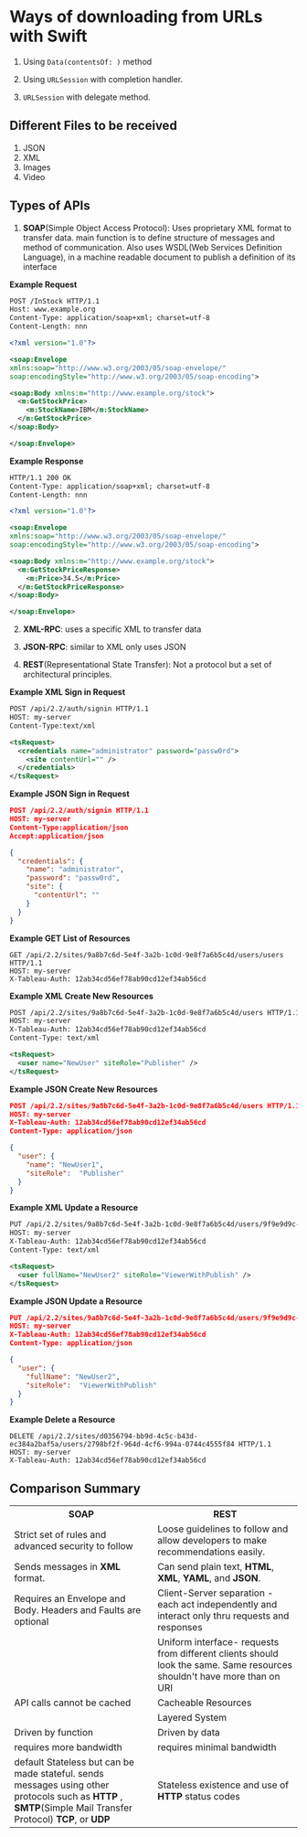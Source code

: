 <h1> Ways of downloading from URLs with Swift </h1>

1. Using `Data(contentsOf: )` method

2. Using `URLSession` with completion handler.

3. `URLSession` with delegate method.

<h2> Different Files to be received </h2>

1. JSON
2. XML
3. Images
4. Video

<h2> Types of APIs </h2>

1. **SOAP**(Simple Object Access Protocol):
Uses proprietary XML format to transfer data. main function is to define structure
of messages and method of communication. Also uses WSDL(Web Services Definition Language),
in a machine readable document to publish a definition of its interface

**Example Request**
```XML
POST /InStock HTTP/1.1
Host: www.example.org
Content-Type: application/soap+xml; charset=utf-8
Content-Length: nnn

<?xml version="1.0"?>

<soap:Envelope
xmlns:soap="http://www.w3.org/2003/05/soap-envelope/"
soap:encodingStyle="http://www.w3.org/2003/05/soap-encoding">

<soap:Body xmlns:m="http://www.example.org/stock">
  <m:GetStockPrice>
    <m:StockName>IBM</m:StockName>
  </m:GetStockPrice>
</soap:Body>

</soap:Envelope>
```

**Example Response**
```XML
HTTP/1.1 200 OK
Content-Type: application/soap+xml; charset=utf-8
Content-Length: nnn

<?xml version="1.0"?>

<soap:Envelope
xmlns:soap="http://www.w3.org/2003/05/soap-envelope/"
soap:encodingStyle="http://www.w3.org/2003/05/soap-encoding">

<soap:Body xmlns:m="http://www.example.org/stock">
  <m:GetStockPriceResponse>
    <m:Price>34.5</m:Price>
  </m:GetStockPriceResponse>
</soap:Body>

</soap:Envelope>
```

2. **XML-RPC**: uses a specific XML to transfer data

3. **JSON-RPC**: similar to XML only uses JSON

4. **REST**(Representational State Transfer): Not a protocol but a set of architectural principles.

**Example XML Sign in Request**
```XML
POST /api/2.2/auth/signin HTTP/1.1
HOST: my-server
Content-Type:text/xml

<tsRequest>
  <credentials name="administrator" password="passw0rd">
    <site contentUrl="" />
  </credentials>
</tsRequest>
```
**Example JSON Sign in Request**
```JSON
POST /api/2.2/auth/signin HTTP/1.1
HOST: my-server
Content-Type:application/json
Accept:application/json

{
  "credentials": {
    "name": "administrator",
    "password": "passw0rd",
    "site": {
      "contentUrl": ""
    }
  }
}

```

**Example GET List of Resources**
```
GET /api/2.2/sites/9a8b7c6d-5e4f-3a2b-1c0d-9e8f7a6b5c4d/users/users HTTP/1.1
HOST: my-server
X-Tableau-Auth: 12ab34cd56ef78ab90cd12ef34ab56cd
```
**Example XML Create New Resources**
```XML
POST /api/2.2/sites/9a8b7c6d-5e4f-3a2b-1c0d-9e8f7a6b5c4d/users HTTP/1.1
HOST: my-server
X-Tableau-Auth: 12ab34cd56ef78ab90cd12ef34ab56cd
Content-Type: text/xml

<tsRequest>
  <user name="NewUser" siteRole="Publisher" />
</tsRequest>
```

**Example JSON Create New Resources**
```JSON
POST /api/2.2/sites/9a8b7c6d-5e4f-3a2b-1c0d-9e8f7a6b5c4d/users HTTP/1.1
HOST: my-server
X-Tableau-Auth: 12ab34cd56ef78ab90cd12ef34ab56cd
Content-Type: application/json

{
  "user": {
    "name": "NewUser1",
    "siteRole":  "Publisher"
  }
}

```
**Example XML Update a Resource**
```XML
PUT /api/2.2/sites/9a8b7c6d-5e4f-3a2b-1c0d-9e8f7a6b5c4d/users/9f9e9d9c-8b8a-8f8e-7d7c-7b7a6f6d6e6d HTTP/1.1
HOST: my-server
X-Tableau-Auth: 12ab34cd56ef78ab90cd12ef34ab56cd
Content-Type: text/xml

<tsRequest>
  <user fullName="NewUser2" siteRole="ViewerWithPublish" />
</tsRequest>
```
**Example JSON Update a Resource**
```JSON
PUT /api/2.2/sites/9a8b7c6d-5e4f-3a2b-1c0d-9e8f7a6b5c4d/users/9f9e9d9c-8b8a-8f8e-7d7c-7b7a6f6d6e6d HTTP/1.1
HOST: my-server
X-Tableau-Auth: 12ab34cd56ef78ab90cd12ef34ab56cd
Content-Type: application/json

{
  "user": {
    "fullName": "NewUser2",
    "siteRole":  "ViewerWithPublish"
  }
}

```
**Example Delete a Resource**
```
DELETE /api/2.2/sites/d0356794-bb9d-4c5c-b43d-ec384a2baf5a/users/2798bf2f-964d-4cf6-994a-0744c4555f84 HTTP/1.1
HOST: my-server
X-Tableau-Auth: 12ab34cd56ef78ab90cd12ef34ab56cd
```

## Comparison Summary

<table>
        <tr>
            <th>SOAP</th>
            <th>REST</th>
        </tr>
        <tr>
          <td> Strict set of rules and advanced security to follow </td>
          <td> Loose guidelines to follow and allow developers to make recommendations easily.</td>
        </tr>
        <tr>
          <td> Sends messages in <b>XML</b> format.
          </td>
          <td>  Can send plain text, <b>HTML</b>, <b>XML</b>, <b>YAML</b>, and <b>JSON</b>. </td>
        </tr>
        <tr>
          <td> Requires an Envelope and Body. Headers and Faults are optional
          </td>
          <td> Client-Server separation - each act independently and interact only thru requests and responses</td>
        </tr>
        <tr>
          <td>
          </td>
          <td>  Uniform interface- requests from different clients should look the same. Same resources shouldn't have more than on URI </td>
        </tr>
        <tr>
          <td> API calls cannot be cached
          </td>
          <td>  Cacheable Resources </td>
        </tr>
        <tr>
          <td>
          </td>
          <td>  Layered System </td>
        </tr>
        <tr>
          <td> Driven by function  </td>
          <td> Driven by data</td>
        </tr>
        <tr>
          <td> requires more bandwidth </td>
          <td> requires minimal bandwidth</td>
        </tr>
        <tr>
          <td>
          default Stateless but can be made stateful.
          sends messages using other protocols such as <b>HTTP</b> , <b>SMTP</b>(Simple Mail Transfer Protocol) <b>TCP</b>, or <b>UDP</b></td>
          <td> Stateless existence and use of <b>HTTP</b> status codes</td>
        </tr>
